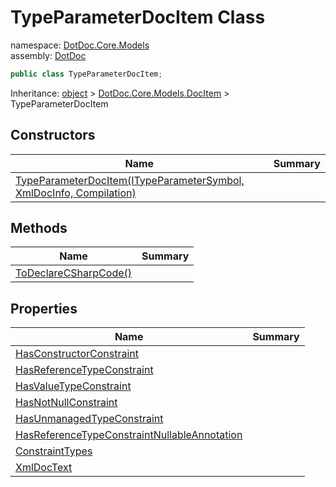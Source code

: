 ﻿# TypeParameterDocItem Class

namespace: [DotDoc\.Core\.Models](../DotDoc.Core.Models.md)<br />
assembly: [DotDoc](../../DotDoc.md)



```csharp
public class TypeParameterDocItem;
```

Inheritance: [object](https://docs.microsoft.com/dotnet/api/System.Object) > [DotDoc\.Core\.Models\.DocItem](../../DotDoc/DotDoc.Core.Models/DocItem.md) > TypeParameterDocItem

## Constructors

| Name | Summary |
|------|---------|
| [TypeParameterDocItem\(ITypeParameterSymbol, XmlDocInfo, Compilation\)](./TypeParameterDocItem/$ctor.md) |  |

## Methods

| Name | Summary |
|------|---------|
| [ToDeclareCSharpCode\(\)](./TypeParameterDocItem/ToDeclareCSharpCode.md) |  |

## Properties

| Name | Summary |
|------|---------|
| [HasConstructorConstraint](./TypeParameterDocItem/HasConstructorConstraint.md) |  |
| [HasReferenceTypeConstraint](./TypeParameterDocItem/HasReferenceTypeConstraint.md) |  |
| [HasValueTypeConstraint](./TypeParameterDocItem/HasValueTypeConstraint.md) |  |
| [HasNotNullConstraint](./TypeParameterDocItem/HasNotNullConstraint.md) |  |
| [HasUnmanagedTypeConstraint](./TypeParameterDocItem/HasUnmanagedTypeConstraint.md) |  |
| [HasReferenceTypeConstraintNullableAnnotation](./TypeParameterDocItem/HasReferenceTypeConstraintNullableAnnotation.md) |  |
| [ConstraintTypes](./TypeParameterDocItem/ConstraintTypes.md) |  |
| [XmlDocText](./TypeParameterDocItem/XmlDocText.md) |  |

